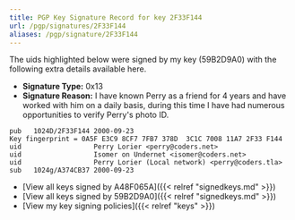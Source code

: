 ```yaml
---
title: PGP Key Signature Record for key 2F33F144
url: /pgp/signatures/2F33F144
aliases: /pgp/signature/2F33F144
---
```



The uids highlighted below were signed by my key (59B2D9A0) with
 the following extra details available
here.

 * **Signature Type:** 0x13
 * **Signature Reason:** I have known Perry as a friend for 4 years and have worked with him on a daily basis, during this time I have had numerous opportunities to verify Perry's photo ID.

```text {hl_lines=[3, 4, 5]}
pub   1024D/2F33F144 2000-09-23
Key fingerprint = 0A5F E3C9 8CF7 7FB7 378D  3C1C 7008 11A7 2F33 F144
uid                  Perry Lorier <perry@coders.net>
uid                  Isomer on Undernet <isomer@coders.net>
uid                  Perry Lorier (Local network) <perry@coders.tla>
sub   1024g/A374CB37 2000-09-23
```

  * [View all keys signed by A48F065A]({{< relref "signedkeys.md" >}})
  * [View all keys signed by 59B2D9A0]({{< relref "signedkeys.md" >}})
  * [View my key signing policies]({{< relref "keys" >}})